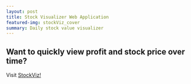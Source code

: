 ```yaml
---
layout: post
title: Stock Visualizer Web Application
featured-img: stockViz_cover
summary: Daily stock value visualizer
---
```


## Want to quickly view profit and stock price over time?

Visit [StockViz!](https://share.streamlit.io/chriztopherton/stockviz/main/StockVizer2.py)